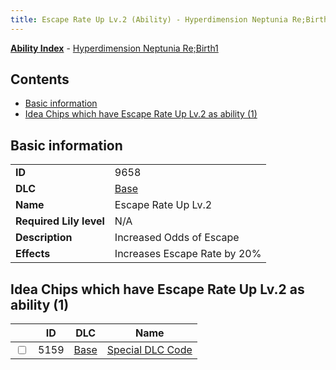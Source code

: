 ```yaml
---
title: Escape Rate Up Lv.2 (Ability) - Hyperdimension Neptunia Re;Birth1
---
```


[**Ability Index**](/neptunia/rb1/ability/index.html) - [Hyperdimension Neptunia Re;Birth1](/neptunia/rb1)

## Contents

- [Basic information](#basic-information)
- [Idea Chips which have Escape Rate Up Lv.2 as ability (1)](#idea-chips-which-have-escape-rate-up-lv2-as-ability-1)

## Basic information

|   |   |
| -- | -- |
| **ID** | 9658
**DLC** | [Base](/neptunia/rb1/dlc/1-base.html)
**Name** | Escape Rate Up Lv.2
**Required Lily level** | N/A
**Description** | Increased Odds of Escape
**Effects** | Increases Escape Rate by 20% |


## Idea Chips which have Escape Rate Up Lv.2 as ability (1)

|    | ID | DLC | Name |
| -- | -- | --- | ---- |
| <input type="checkbox" id="rb1-item-1-5159" class="trackbox" /> | 5159 | [Base](/neptunia/rb1/dlc/1-base.html) | [Special DLC Code](/neptunia/rb1/item/1-5159-special-dlc-code.html) |

